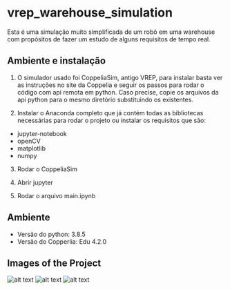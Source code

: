 # vrep_warehouse_simulation
Esta é uma simulação muito simplificada de um robô em uma warehouse com propósitos de fazer um estudo de alguns requisitos de tempo real.

## Ambiente e instalação

1) O simulador usado foi CoppeliaSim, antigo VREP, para instalar basta ver as instruções no site da Coppelia e seguir os passos para rodar o código com api remota em python. Caso precise, copie os arquivos da api python para o mesmo diretório substituindo os existentes.

2) Instalar o Anaconda completo que já contém todas as bibliotecas necessárias para rodar o projeto ou instalar os requisitos que são: 
* jupyter-notebook
* openCV
* matplotlib
* numpy

3) Rodar o CoppeliaSim

4) Abrir jupyter

5) Rodar o arquivo main.ipynb

## Ambiente

* Versão do python: 3.8.5
* Versão do Copperlia: Edu 4.2.0

## Images of the Project

![alt text](https://github.com/gabriel1997castro/coppelia_warehouse_simulation/blob/main/DocImg/Cena_Completa.png)
![alt text](https://github.com/gabriel1997castro/coppelia_warehouse_simulation/blob/main/DocImg/Robot_AGV_Pioneer.jpg)
![alt text](https://github.com/gabriel1997castro/coppelia_warehouse_simulation/blob/main/DocImg/Vista_Superior_Cena.png)


